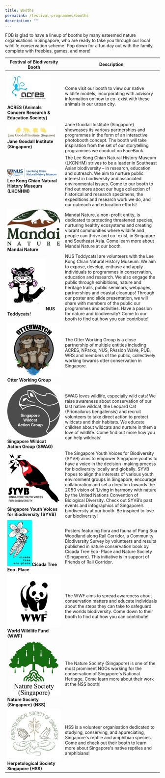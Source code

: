 ```yaml
---
title: Booths
permalink: /festival-programmes/booths
description: ""
---
```

FOB is glad to have a lineup of booths by many esteemed nature organisations in Singapore, who are ready to take you through our local wildlife conservation scheme. Pop down for a fun day out with the family, complete with freebies, games, and more!


| Festival of Biodiversity Booth| Description | 
| -------- | -------- | 
| ![](/images/Logos/ACRES%20image.jpg)**ACRES (Animals Concern Research & Education Society)** |  Come visit our booth to view our native wildlife models, incorporating with advisory information on how to co-exist with these animals in our urban city.  
|![](/images/Logos/janegoodall.jpg)**Jane Goodall Institute (Singapore)** | Jane Goodall Institute (Singapore) showcases its various partnerships and programmes in the form of an interactive photobooth concept. The booth will take inspiration from the set of our storytelling programmes we conduct on FaceBook.|
|![](/images/Logos/LeeKongChianMuseum.png)**Lee Kong Chian Natural History Museum (LKCNHM)**|The Lee Kong Chian Natural History Museum (LKCNHM) strives to be a leader in Southeast Asian biodiversity – in research, education and outreach. We aim to nurture public interest in biodiversity and associated environmental issues. Come to our booth to find out more about our huge collection of historical and research specimens, the expeditions and research work we do, and our outreach and education efforts!
|![](/images/Logos/mandai-nature.jpg)**Mandai Nature**|Mandai Nature, a non-profit entity, is dedicated to protecting threatened species, nurturing healthy ecosystems and creating vibrant communities where wildlife and people can thrive and co-exist, in Singapore and Southeast Asia. Come learn more about Mandai Nature at our booth.
|![](/images/Logos/toddycat.jpg)**NUS Toddycats!**|NUS Toddycats! are volunteers with the Lee Kong Chian Natural History Museum. We aim to expose, develop, enthuse and apply individuals to programmes in conservation, education and research. We also engage the public through exhibitions, nature and heritage trails, public seminars, webpages, partnerships and coastal cleanups! Through our poster and slide presentation, we will share with members of the public our programmes and activities. Have a passion for nature and biodiversity? Come to our booth to find out how you can contribute!
|![](/images/Logos/otterwatch.jpg)**Otter Working Group**|The Otter Working Group is a close partnership of multiple entities including ACRES, NParks, NUS, PAssion WaVe, PUB, WRS and members of the public, collectively working towards otter conservation in Singapore.
|![](/images/Logos/swag.png)**Singapore Wildcat Action Group (SWAG)**|SWAG loves wildlife, especially wild cats! We raise awareness about conservation of our last native wildcat, the Leopard Cat (Prionailurus bengalensis) and recruit volunteers to take direct action to protect wildcats and their habitats. We educate children about wildcats and nurture in them a love of wildlife. Come find out more how you can help wildcats!
|![](/images/Logos/syvb-logo.png)**Singapore Youth Voices for Biodiversity (SYVB)**|The Singapore Youth Voices for Biodiversity (SYVB) aims to empower Singapore youths to have a voice in the decision-making process for biodiversity locally and globally. SYVB hopes to align the interests of various youth environment groups in Singapore, encourage collaboration and set a direction towards the 2050 vision of ‘Living in harmony with nature’ by the United Nations Convention of Biological Diversity. Check out SYVB’s past events and infographics of Singapore’s biodiversity at our booth. Be inspired to love our biodiversity!
|![](/images/Logos/cicada.jpg)**Cicada Tree Eco-Place**|Posters featuring flora and fauna of Pang Sua Woodland along Rail Corridor, a Community Biodiversity Survey by volunteers and results published in nature conservation book by Cicada Tree Eco-Place and Nature Society (Singapore). This initiative is in support of Friends of Rail Corridor.|
|![](/images/Logos/wwfsg.jpg)**World Wildlife Fund (WWF)**| The WWF aims to spread awareness about conservation matters and educate individuals about the steps they can take to safeguard the worlds biodiversity. Come down to their booth to find out how you can contribute!|
|![](/images/Logos/nsslogo.jpg)**Nature Society (Singapore) (NSS)**| The Nature Society (Singapore) is one of the most prominent NGOs working for the conservation of Singapore's National Heritage. Come learn more about their work at the NSS booth!|
|![](/images/Logos/hsslogo.jpg)**Herpetological Society Singapore (HSS)** | HSS is a volunteer organisation dedicated to studying, conserving, and appreciating, Singapore's reptile and amphibian species. Come and check out their booth to learn more about Singapore's native reptiles and amphibians!|